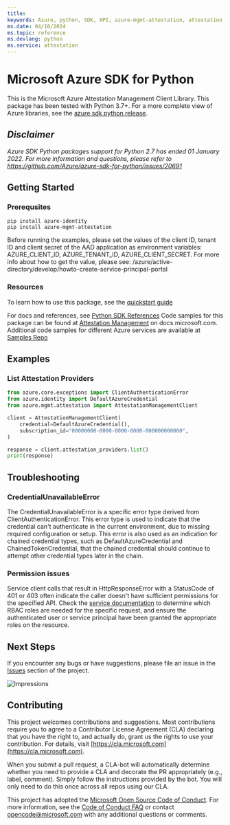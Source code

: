 ```yaml
---
title: 
keywords: Azure, python, SDK, API, azure-mgmt-attestation, attestation
ms.date: 04/10/2024
ms.topic: reference
ms.devlang: python
ms.service: attestation
---
```

# Microsoft Azure SDK for Python

This is the Microsoft Azure Attestation Management Client Library.
This package has been tested with Python 3.7+.
For a more complete view of Azure libraries, see the [azure sdk python release](https://aka.ms/azsdk/python/all).

## _Disclaimer_

_Azure SDK Python packages support for Python 2.7 has ended 01 January 2022. For more information and questions, please refer to https://github.com/Azure/azure-sdk-for-python/issues/20691_

## Getting Started

### Prerequsites
```shell
pip install azure-identity
pip install azure-mgmt-attestation
```
    
Before running the examples, please set the values of the client ID, tenant ID and client secret
of the AAD application as environment variables: AZURE_CLIENT_ID, AZURE_TENANT_ID,
AZURE_CLIENT_SECRET. For more info about how to get the value, please see:
/azure/active-directory/develop/howto-create-service-principal-portal


### Resources
To learn how to use this package, see the [quickstart guide](https://aka.ms/azsdk/python/mgmt)
 
For docs and references, see [Python SDK References](/python/api/overview/azure/)
Code samples for this package can be found at [Attestation Management](/samples/browse/?languages=python&term=Getting%20started%20-%20Managing&terms=Getting%20started%20-%20Managing) on docs.microsoft.com.
Additional code samples for different Azure services are available at [Samples Repo](https://aka.ms/azsdk/python/mgmt/samples)


## Examples

### List Attestation Providers
```python
from azure.core.exceptions import ClientAuthenticationError
from azure.identity import DefaultAzureCredential
from azure.mgmt.attestation import AttestationManagementClient

client = AttestationManagementClient(
    credential=DefaultAzureCredential(),
    subscription_id="00000000-0000-0000-0000-000000000000",
)

response = client.attestation_providers.list()
print(response)
```

## Troubleshooting

### CredentialUnavailableError
The CredentialUnavailableError is a specific error type derived from ClientAuthenticationError. This error type is used to indicate that the credential can't authenticate in the current environment, due to missing required configuration or setup. This error is also used as an indication for chained credential types, such as DefaultAzureCredential and ChainedTokenCredential, that the chained credential should continue to attempt other credential types later in the chain.

### Permission issues
Service client calls that result in HttpResponseError with a StatusCode of 401 or 403 often indicate the caller doesn't have sufficient permissions for the specified API. Check the [service documentation](https://learn.microsoft.com/azure/attestation/) to determine which RBAC roles are needed for the specific request, and ensure the authenticated user or service principal have been granted the appropriate roles on the resource.

## Next Steps

If you encounter any bugs or have suggestions, please file an issue in the
[Issues](https://github.com/Azure/azure-sdk-for-python/issues)
section of the project.

![Impressions](https://azure-sdk-impressions.azurewebsites.net/api/impressions/azure-sdk-for-python%2Fazure-mgmt-attestation%2FREADME.png)


## Contributing

This project welcomes contributions and suggestions. Most contributions require
you to agree to a Contributor License Agreement (CLA) declaring that you have
the right to, and actually do, grant us the rights to use your contribution.
For details, visit [https://cla.microsoft.com](https://cla.microsoft.com).

When you submit a pull request, a CLA-bot will automatically determine whether
you need to provide a CLA and decorate the PR appropriately (e.g., label,
comment). Simply follow the instructions provided by the bot. You will only
need to do this once across all repos using our CLA.

This project has adopted the
[Microsoft Open Source Code of Conduct](https://opensource.microsoft.com/codeofconduct/).
For more information, see the
[Code of Conduct FAQ](https://opensource.microsoft.com/codeofconduct/faq/)
or contact [opencode@microsoft.com](mailto:opencode@microsoft.com) with any
additional questions or comments.
